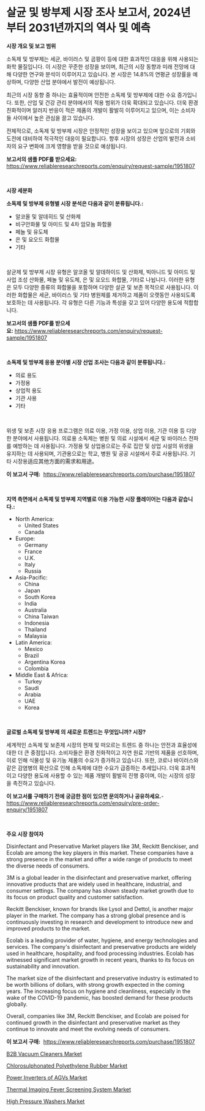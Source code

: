 <p><h1>살균 및 방부제 시장 조사 보고서, 2024년부터 2031년까지의 역사 및 예측</h1></p><p><strong>시장 개요 및 보고 범위</strong></p>
<p><p>소독제 및 방부제는 세균, 바이러스 및 곰팡이 등에 대한 효과적인 대응을 위해 사용되는 화학 물질입니다. 이 시장은 꾸준한 성장을 보이며, 최근의 시장 동향과 미래 전망에 대해 다양한 연구와 분석이 이루어지고 있습니다. 본 시장은 14.8%의 연평균 성장률을 예상하며, 다양한 산업 분야에서 발전이 예상됩니다. </p><p>최근의 시장 동향 중 하나는 효율적이며 안전한 소독제 및 방부제에 대한 수요 증가입니다. 또한, 산업 및 건강 관리 분야에서의 적용 범위가 더욱 확대되고 있습니다. 더욱 환경 친화적이며 알러지 반응이 적은 제품의 개발이 활발히 이루어지고 있으며, 이는 소비자들 사이에서 높은 관심을 끌고 있습니다.</p><p>전체적으로, 소독제 및 방부제 시장은 안정적인 성장을 보이고 있으며 앞으로의 기회와 도전에 대비하여 적극적인 대응이 필요합니다. 향후 시장의 성장은 산업의 발전과 소비자의 요구 변화에 크게 영향을 받을 것으로 예상됩니다.</p></p>
<p><strong>보고서의 샘플 PDF를 받으세요:</strong> <a href="https://www.reliableresearchreports.com/enquiry/request-sample/1951807">https://www.reliableresearchreports.com/enquiry/request-sample/1951807</a></p>
<p>&nbsp;</p>
<p><strong>시장 세분화</strong></p>
<p><strong>소독제 및 방부제 유형별 시장 분석은 다음과 같이 분류됩니다.:</strong></p>
<p><ul><li>알코올 및 알데히드 및 산화제</li><li>비구안화물 및 아미드 및 4차 암모늄 화합물</li><li>페놀 및 유도체</li><li>은 및 요오드 화합물</li><li>기타</li></ul></p>
<p>&nbsp;</p>
<p><p>살균제 및 방부제 시장 유형은 알코올 및 알데하이드 및 산화제, 빅아니드 및 아미드 및 사업 조성 산화물, 페놀 및 유도체, 은 및 요오드 화합물, 기타로 나뉩니다. 이러한 유형은 모두 다양한 종류의 화합물을 포함하며 다양한 살균 및 보존 목적으로 사용됩니다. 이러한 화합물은 세균, 바이러스 및 기타 병원체를 제거하고 제품이 오랫동안 사용되도록 보호하는 데 사용됩니다. 각 유형은 다른 기능과 특성을 갖고 있어 다양한 용도에 적합합니다.</p></p>
<p><strong>보고서의 샘플 PDF를 받으세요:</strong>&nbsp;<a href="https://www.reliableresearchreports.com/enquiry/request-sample/1951807">https://www.reliableresearchreports.com/enquiry/request-sample/1951807</a></p>
<p>&nbsp;</p>
<p><strong> 소독제 및 방부제 응용 분야별 시장 산업 조사는 다음과 같이 분류됩니다.:</strong></p>
<p><ul><li>의료 용도</li><li>가정용</li><li>상업적 용도</li><li>기관 사용</li><li>기타</li></ul></p>
<p>&nbsp;</p>
<p><p>위생 및 보존 시장 응용 프로그램은 의료 이용, 가정 이용, 상업 이용, 기관 이용 등 다양한 분야에서 사용됩니다. 의료용 소독제는 병원 및 의료 시설에서 세균 및 바이러스 전파를 예방하는 데 사용됩니다. 가정용 및 상업용으로는 주로 집안 및 상업 시설의 위생을 유지하는 데 사용되며, 기관용으로는 학교, 병원 및 공공 시설에서 주로 사용됩니다. 기타 시장용适应其他方面的需求和用途。</p></p>
<p><strong>이 보고서 구매:</strong>&nbsp; <a href="https://www.reliableresearchreports.com/purchase/1951807">https://www.reliableresearchreports.com/purchase/1951807</a></p>
<p>&nbsp;</p>
<p><strong>지역 측면에서 소독제 및 방부제 지역별로 이용 가능한 시장 플레이어는 다음과 같습니다.:</strong></p>
<p><ul>
    <li>
        North America:
        <ul>
            <li>United States</li>
            <li>Canada</li>
        </ul>
    </li>
    <li>
        Europe:
        <ul>
            <li>Germany</li>
            <li>France</li>
            <li>U.K.</li>
            <li>Italy</li>
            <li>Russia</li>
        </ul>
    </li>
    <li>
        Asia-Pacific:
        <ul>
            <li>China</li>
            <li>Japan</li>
            <li>South Korea</li>
            <li>India</li>
            <li>Australia</li>
            <li>China Taiwan</li>
            <li>Indonesia</li>
            <li>Thailand</li>
            <li>Malaysia</li>
        </ul>
    </li>
    <li>
        Latin America:
        <ul>
            <li>Mexico</li>
            <li>Brazil</li>
            <li>Argentina Korea</li>
            <li>Colombia</li>
        </ul>
    </li>
    <li>
        Middle East & Africa:
        <ul>
            <li>Turkey</li>
            <li>Saudi</li>
            <li>Arabia</li>
            <li>UAE</li>
            <li>Korea</li>
        </ul>
    </li>
    </ul></p>
<p>&nbsp;</p>
<p><strong>글로벌 소독제 및 방부제 의 새로운 트렌드는 무엇입니까? 시장?</strong></p>
<p><p>세계적인 소독제 및 보존제 시장의 현재 및 떠오르는 트렌드 중 하나는 안전과 효율성에 대한 더 큰 중점입니다. 소비자들은 환경 친화적이고 자연 원료 기반의 제품을 선호하며, 이로 인해 식물성 및 유기농 제품의 수요가 증가하고 있습니다. 또한, 코로나 바이러스와 같은 감염병의 확산으로 인해 소독제에 대한 수요가 급증하는 추세입니다. 더욱 효과적이고 다양한 용도에 사용할 수 있는 제품 개발이 활발히 진행 중이며, 이는 시장의 성장을 촉진하고 있습니다.</p></p>
<p><strong>이 보고서를 구매하기 전에 궁금한 점이 있으면 문의하거나 공유하세요.</strong>- <a href="https://www.reliableresearchreports.com/enquiry/pre-order-enquiry/1951807">https://www.reliableresearchreports.com/enquiry/pre-order-enquiry/1951807</a></p>
<p>&nbsp;</p>
<p><strong>주요 시장 참여자</strong></p>
<p><p>Disinfectant and Preservative Market players like 3M, Reckitt Benckiser, and Ecolab are among the key players in this market. These companies have a strong presence in the market and offer a wide range of products to meet the diverse needs of consumers.</p><p>3M is a global leader in the disinfectant and preservative market, offering innovative products that are widely used in healthcare, industrial, and consumer settings. The company has shown steady market growth due to its focus on product quality and customer satisfaction.</p><p>Reckitt Benckiser, known for brands like Lysol and Dettol, is another major player in the market. The company has a strong global presence and is continuously investing in research and development to introduce new and improved products to the market.</p><p>Ecolab is a leading provider of water, hygiene, and energy technologies and services. The company's disinfectant and preservative products are widely used in healthcare, hospitality, and food processing industries. Ecolab has witnessed significant market growth in recent years, thanks to its focus on sustainability and innovation.</p><p>The market size of the disinfectant and preservative industry is estimated to be worth billions of dollars, with strong growth expected in the coming years. The increasing focus on hygiene and cleanliness, especially in the wake of the COVID-19 pandemic, has boosted demand for these products globally.</p><p>Overall, companies like 3M, Reckitt Benckiser, and Ecolab are poised for continued growth in the disinfectant and preservative market as they continue to innovate and meet the evolving needs of consumers.</p></p>
<p><strong>이 보고서 구매:</strong>&nbsp;&nbsp;<a href="https://www.reliableresearchreports.com/purchase/1951807">https://www.reliableresearchreports.com/purchase/1951807</a></p>
<p><p><a href="https://issuu.com/reportprime-2/docs/b2b-vacuum-cleaners-market-size-2030.pptx">B2B Vacuum Cleaners Market</a></p><p><a href="https://github.com/myacatherineblakecaczo9vcsw/Market-Research-Report-List-1/blob/main/chlorosulphonated-polyethylene-rubber-market.md">Chlorosulphonated Polyethylene Rubber Market</a></p><p><a href="https://pretty-mail-caf.notion.site/Global-Power-Inverters-of-AGVs-Market-by-Types-Applications-and-Major-Players-with-Regional-Growt-617bd1819c9e4348b6f32b916b2009f1">Power Inverters of AGVs Market</a></p><p><a href="https://view.publitas.com/reportprime-1/thermal-imaging-fever-screening-system-market-share-market-new-trends-analysis-report-by-type-by-application-by-end-use-by-region-and-segment-forecasts-2024-2031/">Thermal Imaging Fever Screening System Market</a></p><p><a href="https://issuu.com/reportprime-2/docs/high-pressure-washers-market-size-2_46d6bd0138e088">High Pressure Washers Market</a></p></p>
